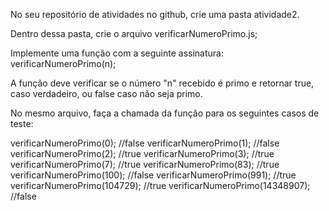 No seu repositório de atividades no github, crie uma pasta atividade2.

Dentro dessa pasta, crie o arquivo verificarNumeroPrimo.js;

Implemente uma função com a seguinte assinatura: verificarNumeroPrimo(n);

A função deve verificar se o número "n" recebido é primo e retornar true, caso verdadeiro, ou false caso não seja primo.

No mesmo arquivo, faça a chamada da função para os seguintes casos de teste:

verificarNumeroPrimo(0); //false
verificarNumeroPrimo(1); //false
verificarNumeroPrimo(2); //true
verificarNumeroPrimo(3); //true
verificarNumeroPrimo(7); //true
verificarNumeroPrimo(83); //true
verificarNumeroPrimo(100); //false
verificarNumeroPrimo(991); //true
verificarNumeroPrimo(104729); //true
verificarNumeroPrimo(14348907); //false

